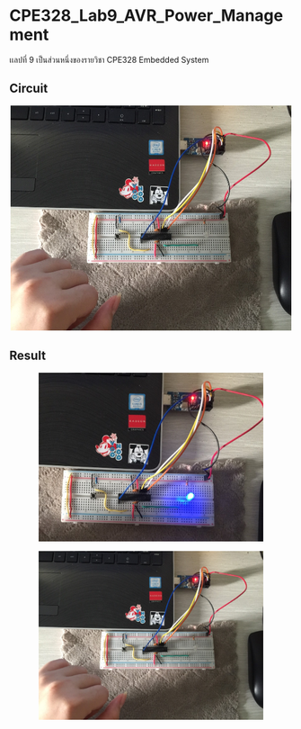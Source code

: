 # CPE328_Lab9_AVR_Power_Management
เเลปที่ 9 เป็นส่วนหนึ่งของรายวิชา CPE328 Embedded System 

## Circuit 
<p align="center"><img src="sleep.jpg" width=500 height=400 ></p>

## Result 
<p align="center"><img src="wake.jpg" width=400 height=300 alt="Wake" ></p>
<p align="center"><img src="sleep.jpg" width=400 height=300 alt="Wake" ></p>
